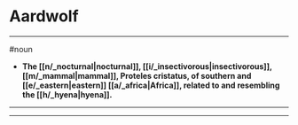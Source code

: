 # Aardwolf
---
#noun
- **The [[n/_nocturnal|nocturnal]], [[i/_insectivorous|insectivorous]], [[m/_mammal|mammal]], Proteles cristatus, of southern and [[e/_eastern|eastern]] [[a/_africa|Africa]], related to and resembling the [[h/_hyena|hyena]].**
---
---
